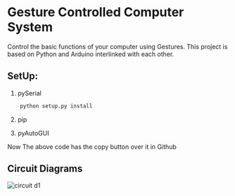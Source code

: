 # Gesture Controlled Computer System
Control the basic functions of your computer using Gestures. This project is based on Python and Arduino interlinked with each other.

## SetUp:
1. pySerial
```py
    python setup.py install 
 ```
2. pip


3. pyAutoGUI


Now The above code has the copy button over it in Github

## Circuit Diagrams

![circuit d1](https://user-images.githubusercontent.com/72393587/183828354-a918ab85-cc4c-42e1-acaf-385e64c96131.jpg)
